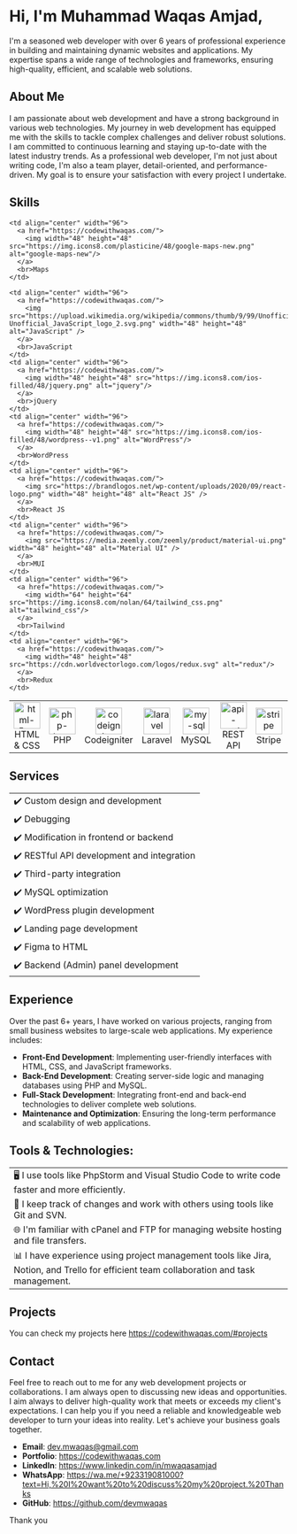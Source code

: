 # Hi, I'm Muhammad Waqas Amjad, 

I'm a seasoned web developer with over 6 years of professional experience in building and maintaining dynamic websites and applications. My expertise spans a wide range of technologies and frameworks, ensuring high-quality, efficient, and scalable web solutions.

## About Me

I am passionate about web development and have a strong background in various web technologies. My journey in web development has equipped me with the skills to tackle complex challenges and deliver robust solutions. I am committed to continuous learning and staying up-to-date with the latest industry trends. As a professional web developer, I'm not just about writing code, I'm also a team player, detail-oriented, and performance-driven. My goal is to ensure your satisfaction with every project I undertake.

## Skills

<table>
  <tr>
    <td align="center" width="96">
      <a href="https://codewithwaqas.com/">
        <img width="48" height="48" src="https://img.icons8.com/color/48/html-5--v1.png" alt="html-5--v1"/>
      </a>
      <br>HTML & CSS
    </td>
    <td align="center" width="96">
      <a href="https://codewithwaqas.com/">
        <img width="48" height="48" src="https://img.icons8.com/officel/48/php-logo.png" alt="php-logo"/>
      </a>
      <br>PHP
    </td>
    <td align="center" width="96">
      <a href="https://codewithwaqas.com/">
        <img width="48" height="48" src="https://img.icons8.com/cute-clipart/48/codeigniter.png" alt="codeigniter"/>
      </a>
      <br>Codeigniter
    </td>
    <td align="center" width="96">
      <a href="https://codewithwaqas.com/">
        <img width="48" height="48" src="https://img.icons8.com/nolan/48/laravel.png" alt="laravel"/>
      </a>
      <br>Laravel
    </td>
    <td align="center" width="96">
      <a href="https://codewithwaqas.com/">
        <img width="48" height="48" src="https://img.icons8.com/fluency/48/my-sql.png" alt="my-sql"/>
      </a>
      <br>MySQL
    </td>
    <td align="center" width="96">
      <a href="https://codewithwaqas.com/">
        <img width="48" height="48" src="https://img.icons8.com/arcade/48/api-settings.png" alt="api-settings" />
      </a>
      <br>REST API
    </td>
    <td align="center" width="96">
      <a href="https://codewithwaqas.com/">
        <img width="48" height="48" src="https://img.icons8.com/color/48/stripe.png" alt="stripe"/>
      </a>
      <br>Stripe
    </td>
    <td align="center" width="96">
      <a href="https://codewithwaqas.com/">
        <img width="48" height="48" src="https://img.icons8.com/color/48/paypal.png" alt="paypal"/>
      </a>
      <br>Paypal
    </td>
    
  </tr>
  <tr>

    <td align="center" width="96">
      <a href="https://codewithwaqas.com/">
        <img width="48" height="48" src="https://img.icons8.com/plasticine/48/google-maps-new.png" alt="google-maps-new"/>
      </a>
      <br>Maps
    </td>
    
    <td align="center" width="96">
      <a href="https://codewithwaqas.com/">
        <img src="https://upload.wikimedia.org/wikipedia/commons/thumb/9/99/Unofficial_JavaScript_logo_2.svg/1024px-Unofficial_JavaScript_logo_2.svg.png" width="48" height="48" alt="JavaScript" />
      </a>
      <br>JavaScript
    </td>
    <td align="center" width="96">
      <a href="https://codewithwaqas.com/">
        <img width="48" height="48" src="https://img.icons8.com/ios-filled/48/jquery.png" alt="jquery"/>
      </a>
      <br>jQuery
    </td>
    <td align="center" width="96">
      <a href="https://codewithwaqas.com/">
        <img width="48" height="48" src="https://img.icons8.com/ios-filled/48/wordpress--v1.png" alt="WordPress"/>
      </a>
      <br>WordPress
    </td>
    <td align="center" width="96">
      <a href="https://codewithwaqas.com/">
        <img src="https://brandlogos.net/wp-content/uploads/2020/09/react-logo.png" width="48" height="48" alt="React JS" />
      </a>
      <br>React JS
    </td>
    <td align="center" width="96">
      <a href="https://codewithwaqas.com/">
        <img src="https://media.zeemly.com/zeemly/product/material-ui.png" width="48" height="48" alt="Material UI" />
      </a>
      <br>MUI
    </td>
    <td align="center" width="96">
      <a href="https://codewithwaqas.com/">
        <img width="64" height="64" src="https://img.icons8.com/nolan/64/tailwind_css.png" alt="tailwind_css"/>
      </a>
      <br>Tailwind
    </td>
    <td align="center" width="96">
      <a href="https://codewithwaqas.com/">
        <img width="48" height="48" src="https://cdn.worldvectorlogo.com/logos/redux.svg" alt="redux"/>
      </a>
      <br>Redux
    </td>
  </tr>
</table>

## Services

 <table>
    <tr>
      <td>
        ✔️ Custom design and development
      </td>
    </tr>
    <tr>
      <td>
        ✔️ Debugging
      </td>
    </tr>
    <tr>
      <td>
        ✔️ Modification in frontend or backend
      </td>
    </tr>
    <tr>
      <td>
        ✔️ RESTful API development and integration
      </td>
    </tr>
    <tr>
      <td>
        ✔️ Third-party integration
      </td>
    </tr>
    <tr>
      <td>
        ✔️ MySQL optimization
      </td>
    </tr>
    <tr>
      <td>
        ✔️ WordPress plugin development
      </td>
    </tr>
    <tr>
      <td>
        ✔️ Landing page development
      </td>
    </tr>
    <tr>
      <td>
        ✔️ Figma to HTML
      </td>
    </tr>
    <tr>
      <td>
        ✔️ Backend (Admin) panel development
      </td>
    </tr>
  </table>

## Experience

Over the past 6+ years, I have worked on various projects, ranging from small business websites to large-scale web applications. My experience includes:

- **Front-End Development**: Implementing user-friendly interfaces with HTML, CSS, and JavaScript frameworks.
- **Back-End Development**: Creating server-side logic and managing databases using PHP and MySQL.
- **Full-Stack Development**: Integrating front-end and back-end technologies to deliver complete web solutions.
- **Maintenance and Optimization**: Ensuring the long-term performance and scalability of web applications.

## Tools & Technologies:

   <table>
    <tr>
      <td>
        🖥️ I use tools like PhpStorm and Visual Studio Code to write code faster and more efficiently.
      </td>
    </tr>
    <tr>
      <td>
        🔄 I keep track of changes and work with others using tools like Git and SVN.
      </td>
    </tr>
    <tr>
      <td>
        🌐 I'm familiar with cPanel and FTP for managing website hosting and file transfers.
      </td>
    </tr>
    <tr>
      <td>
        📊 I have experience using project management tools like Jira, Notion, and Trello for efficient team collaboration and task management.
      </td>
    </tr>
  </table>

## Projects

You can check my projects here https://codewithwaqas.com/#projects

## Contact

Feel free to reach out to me for any web development projects or collaborations. I am always open to discussing new ideas and opportunities. I aim always to deliver high-quality work that meets or exceeds my client's expectations. I can help you if you need a reliable and knowledgeable web developer to turn your ideas into reality. Let's achieve your business goals together.

- **Email**: dev.mwaqas@gmail.com
- **Portfolio**: https://codewithwaqas.com
- **LinkedIn**: https://www.linkedin.com/in/mwaqasamjad
- **WhatsApp**: https://wa.me/+923319081000?text=Hi,%20I%20want%20to%20discuss%20my%20project.%20Thanks
- **GitHub**: https://github.com/devmwaqas

Thank you
